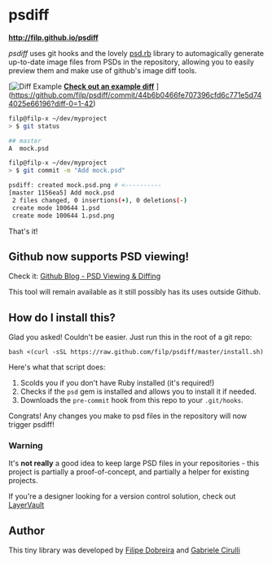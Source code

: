 # psdiff
**http://filp.github.io/psdiff**

*psdiff* uses git hooks and the lovely [psd.rb](https://github.com/layervault/psd.rb)
library to automagically generate up-to-date image files from PSDs in the repository,
allowing you to easily preview them and make use of github's image diff tools.

[![Diff Example](http://i.imgur.com/jCOBI2H.png)
**[Check out an example diff](https://github.com/filp/psdiff/commit/44b6b0466fe707396cfd6c771e5d744025e66196?diff-0=1-42)**
](https://github.com/filp/psdiff/commit/44b6b0466fe707396cfd6c771e5d744025e66196?diff-0=1-42)

```bash
filp@filp-x ~/dev/myproject
> $ git status

## master
A  mock.psd

filp@filp-x ~/dev/myproject
> $ git commit -m "Add mock.psd"

psdiff: created mock.psd.png # <----------
[master 1156ea5] Add mock.psd
 2 files changed, 0 insertions(+), 0 deletions(-)
 create mode 100644 1.psd
 create mode 100644 1.psd.png
```

That's it!

## Github now supports PSD viewing!

Check it: [Github Blog - PSD Viewing & Diffing](https://github.com/blog/1845-psd-viewing-diffing)

This tool will remain available as it still possibly has its uses outside Github.


## How do I install this?

Glad you asked! Couldn't be easier. Just run this in the root of a git repo:

```
bash <(curl -sSL https://raw.github.com/filp/psdiff/master/install.sh)
```

Here's what that script does:

 1. Scolds you if you don't have Ruby installed (it's required!)
 2. Checks if the `psd` gem is installed and allows you to install it if needed.
 3. Downloads the `pre-commit` hook from this repo to your `.git/hooks`.

Congrats! Any changes you make to psd files in the repository will now trigger psdiff!

### Warning

It's **not really** a good idea to keep large PSD files in your repositories - this project
is partially a proof-of-concept, and partially a helper for existing projects.

If you're a designer looking for a version control solution, check out
[LayerVault](https://layervault.com)

## Author

This tiny library was developed by [Filipe Dobreira](https://github.com/filp) and [Gabriele Cirulli](https://github.com/gabrielecirulli)
